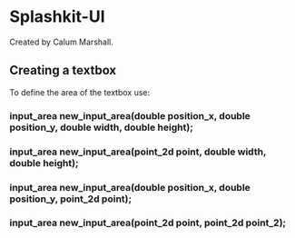 # Splashkit-UI

Created by Calum Marshall.

## Creating a textbox
To define the area of the textbox use:
### input\_area new\_input\_area(double position\_x, double position\_y, double width, double height);
### input\_area new\_input\_area(point_2d point, double width, double height);
### input\_area new\_input\_area(double position\_x, double position\_y, point_2d point);
### input\_area new\_input\_area(point\_2d point, point\_2d point\_2);
